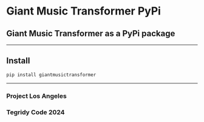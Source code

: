# Giant Music Transformer PyPi
## Giant Music Transformer as a PyPi package

***

## Install

```sh
pip install giantmusictransformer
```

***

### Project Los Angeles
### Tegridy Code 2024
